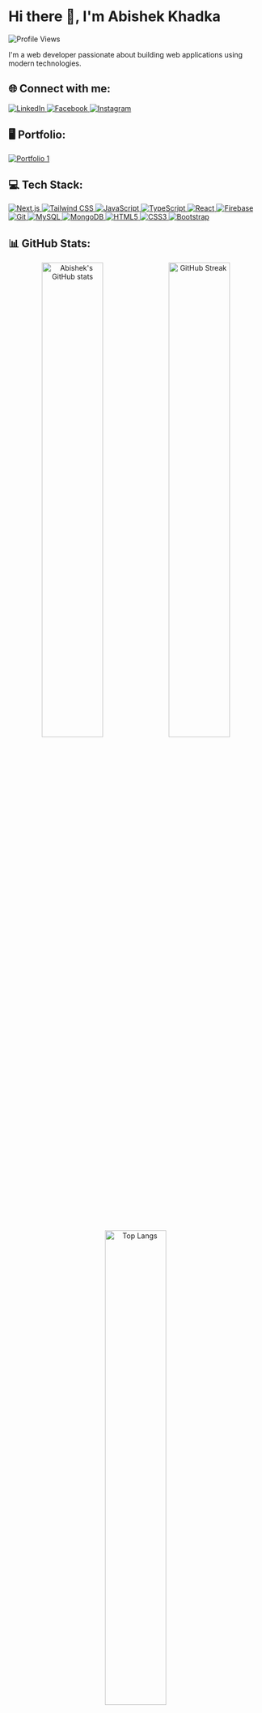 # Hi there 👋, I'm Abishek Khadka

![Profile Views](https://komarev.com/ghpvc/?username=khadka27&color=blueviolet&style=flat)

I'm a web developer passionate about building web applications using modern technologies.

## 🌐 Connect with me:
<p align="left">
  <a href="https://www.linkedin.com/in/abishek-khadka-804701259/">
    <img src="https://img.icons8.com/fluent/48/000000/linkedin.png" alt="LinkedIn"/>
  </a>
  <a href="https://www.facebook.com/khadka27?mibextid=ZbWKwL">
    <img src="https://img.icons8.com/fluent/48/000000/facebook-new.png" alt="Facebook"/>
  </a>
  <a href="https://www.instagram.com/khadka_27?igsh=MTdlYmVhb3oyaHFheQ==">
    <img src="https://img.icons8.com/fluent/48/000000/instagram-new.png" alt="Instagram"/>
  </a>
</p>

## 🖥️ Portfolio:
<p align="left">
  <a href="https://abishekkhadka27.com.np/" target="_blank">
    <img src="https://img.icons8.com/fluent/48/000000/domain.png" alt="Portfolio 1"/>
  </a>
  <a href="https://icons8.com/icon/naDnVpQ3BNkR/portfolio" alt="Portfolio 2"/>
  </a>
</p>

## 💻 Tech Stack:
<p align="left">
  <a href="https://nextjs.org/" target="_blank">
    <img src="https://img.icons8.com/color/48/000000/nextjs.png" alt="Next.js" />
  </a>
  <a href="https://tailwindcss.com/" target="_blank">
    <img src="https://img.icons8.com/color/48/000000/tailwindcss.png" alt="Tailwind CSS" />
  </a>
  <a href="https://developer.mozilla.org/en-US/docs/Web/JavaScript" target="_blank">
    <img src="https://img.icons8.com/color/48/000000/javascript.png" alt="JavaScript" />
  </a>
  <a href="https://www.typescriptlang.org/" target="_blank">
    <img src="https://img.icons8.com/color/48/000000/typescript.png" alt="TypeScript" />
  </a>
  <a href="https://reactjs.org/" target="_blank">
    <img src="https://img.icons8.com/color/48/000000/react-native.png" alt="React" />
  </a>
  <a href="https://firebase.google.com/" target="_blank">
    <img src="https://img.icons8.com/color/48/000000/firebase.png" alt="Firebase" />
  </a>
  <a href="https://git-scm.com/" target="_blank">
    <img src="https://img.icons8.com/color/48/000000/git.png" alt="Git" />
  </a>
  <a href="https://www.mysql.com/" target="_blank">
    <img src="https://img.icons8.com/color/48/000000/mysql-logo.png" alt="MySQL" />
  </a>
  <a href="https://www.mongodb.com/" target="_blank">
    <img src="https://img.icons8.com/color/48/000000/mongodb.png" alt="MongoDB" />
  </a>
  <a href="https://developer.mozilla.org/en-US/docs/Web/HTML" target="_blank">
    <img src="https://img.icons8.com/color/48/000000/html-5.png" alt="HTML5" />
  </a>
  <a href="https://developer.mozilla.org/en-US/docs/Web/CSS" target="_blank">
    <img src="https://img.icons8.com/color/48/000000/css3.png" alt="CSS3" />
  </a>
  <a href="https://getbootstrap.com/" target="_blank">
    <img src="https://img.icons8.com/color/48/000000/bootstrap.png" alt="Bootstrap" />
  </a>
</p>

## 📊 GitHub Stats:
<div align="center">
  <img src="https://github-readme-stats.vercel.app/api?username=khadka27&show_icons=true&theme=dark" alt="Abishek's GitHub stats" width="49%"/>
  <img src="https://github-readme-streak-stats.herokuapp.com/?user=khadka27&theme=dark" alt="GitHub Streak" width="49%"/>
</div>
<div align="center">
  <img src="https://github-readme-stats.vercel.app/api/top-langs/?username=khadka27&layout=compact&theme=dark" alt="Top Langs" width="49%"/>
</div>

## 🚀 Projects:
<p align="left">
  <a href="https://github.com/khadka27/todo-app" target="_blank">
    <img src="https://img.icons8.com/fluent/48/000000/checklist.png" alt="Next.js Todo App"/>
    <strong>Next.js Todo App</strong> - A simple todo app built with Next.js and Tailwind CSS.
  </a>
</p>
<p align="left">
  <a href="https://github.com/khadka27/calculator" target="_blank">
    <img src="https://img.icons8.com/fluent/48/000000/calculator.png" alt="Next.js Calculator"/>
    <strong>Next.js Calculator</strong> - A web calculator application with Next.js.
  </a>
</p>
<p align="left">
  <a href="https://github.com/khadka27/social-media-app" target="_blank">
    <img src="https://img.icons8.com/fluent/48/000000/social-media.png" alt="Social Media App"/>
    <strong>Social Media App</strong> - A social media application built using modern web technologies.
  </a>
</p>

### ✍️ Random Dev Quote
![](https://quotes-github-readme.vercel.app/api?type=horizontal&theme=radical)

## ✨ Fun fact:
I love exploring new technologies and applying them to real-world projects. When I'm not coding, you can find me exploring new places or playing video games.
